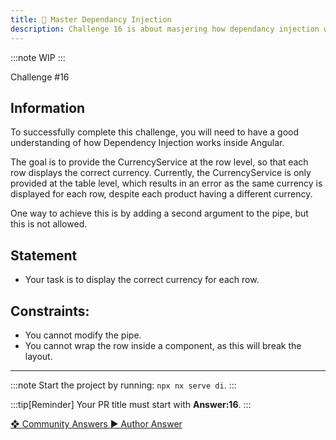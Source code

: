 ```yaml
---
title: 🔴 Master Dependancy Injection
description: Challenge 16 is about masjering how dependancy injection works
---
```


:::note
WIP
:::

<div class="chip">Challenge #16</div>

## Information

To successfully complete this challenge, you will need to have a good understanding of how Dependency Injection works inside Angular.

The goal is to provide the CurrencyService at the row level, so that each row displays the correct currency. Currently, the CurrencyService is only provided at the table level, which results in an error as the same currency is displayed for each row, despite each product having a different currency.

One way to achieve this is by adding a second argument to the pipe, but this is not allowed.

## Statement

- Your task is to display the correct currency for each row.

## Constraints:

- You cannot modify the pipe.
- You cannot wrap the row inside a component, as this will break the layout.

---

:::note
Start the project by running: `npx nx serve di`.
:::

:::tip[Reminder]
Your PR title must start with <b>Answer:16</b>.
:::

<div class="article-footer">
  <a
    href="https://github.com/tomalaforge/angular-challenges/pulls?q=label%3A16+label%3Aanswer"
    alt="Master Dependancy Injection community solutions">
    ❖ Community Answers
  </a>
  <a
    href='https://github.com/tomalaforge/angular-challenges/pulls?q=label%3A16+label%3A'
    alt="Master Dependancy Injection solution author">
    ▶︎ Author Answer
  </a>
  </div>
